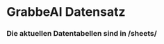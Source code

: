 








































































































# GrabbeAI Datensatz





### Die aktuellen Datentabellen sind in /sheets/


